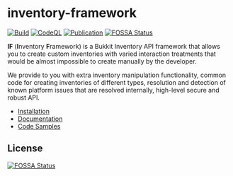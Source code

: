 # inventory-framework

[![Build](https://github.com/DevNatan/inventory-framework/actions/workflows/build.yml/badge.svg)](https://github.com/DevNatan/inventory-framework/actions/workflows/build.yml)
[![CodeQL](https://github.com/DevNatan/inventory-framework/actions/workflows/codeql-analysis.yml/badge.svg)](https://github.com/DevNatan/inventory-framework/actions/workflows/codeql-analysis.yml)
[![Publication](https://github.com/DevNatan/inventory-framework/actions/workflows/publish.yml/badge.svg)](https://github.com/DevNatan/inventory-framework/releases)
[![FOSSA Status](https://app.fossa.com/api/projects/git%2Bgithub.com%2FDevNatan%2Finventory-framework.svg?type=shield)](https://app.fossa.com/projects/git%2Bgithub.com%2FDevNatan%2Finventory-framework?ref=badge_shield)

**IF** (**I**nventory **F**ramework) is a Bukkit Inventory API framework that allows you to create custom inventories
with varied interaction treatments that would be almost impossible to create manually by the developer.

We provide to you with extra inventory manipulation functionality, common code for creating inventories of different types,
resolution and detection of known platform issues that are resolved internally, high-level secure and robust API.

* [Installation](https://github.com/DevNatan/inventory-framework/wiki/Installation)
* [Documentation](https://github.com/DevNatan/inventory-framework/wiki)
* [Code Samples](https://github.com/DevNatan/inventory-framework/tree/main/examples)


## License
[![FOSSA Status](https://app.fossa.com/api/projects/git%2Bgithub.com%2FDevNatan%2Finventory-framework.svg?type=large)](https://app.fossa.com/projects/git%2Bgithub.com%2FDevNatan%2Finventory-framework?ref=badge_large)